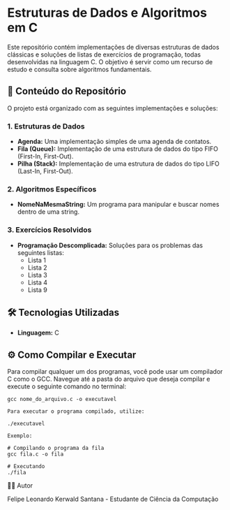 # Estruturas de Dados e Algoritmos em C

Este repositório contém implementações de diversas estruturas de dados clássicas e soluções de listas de exercícios de programação, todas desenvolvidas na linguagem C. O objetivo é servir como um recurso de estudo e consulta sobre algoritmos fundamentais.

## 📁 Conteúdo do Repositório

O projeto está organizado com as seguintes implementações e soluções:

### 1. Estruturas de Dados

- **Agenda:** Uma implementação simples de uma agenda de contatos.
- **Fila (Queue):** Implementação de uma estrutura de dados do tipo FIFO (First-In, First-Out).
- **Pilha (Stack):** Implementação de uma estrutura de dados do tipo LIFO (Last-In, First-Out).

### 2. Algoritmos Específicos

- **NomeNaMesmaString:** Um programa para manipular e buscar nomes dentro de uma string.

### 3. Exercícios Resolvidos

- **Programação Descomplicada:** Soluções para os problemas das seguintes listas:
    - Lista 1
    - Lista 2
    - Lista 3
    - Lista 4
    - Lista 9

## 🛠️ Tecnologias Utilizadas

- **Linguagem:** C

## ⚙️ Como Compilar e Executar

Para compilar qualquer um dos programas, você pode usar um compilador C como o GCC. Navegue até a pasta do arquivo que deseja compilar e execute o seguinte comando no terminal:

```
gcc nome_do_arquivo.c -o executavel

Para executar o programa compilado, utilize:

./executavel

Exemplo:

# Compilando o programa da fila
gcc fila.c -o fila

# Executando
./fila

````
👨‍💻 Autor

Felipe Leonardo Kerwald Santana - Estudante de Ciência da Computação
